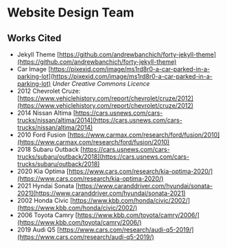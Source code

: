 # Website Design Team
## Works Cited
* Jekyll Theme [https://github.com/andrewbanchich/forty-jekyll-theme](https://github.com/andrewbanchich/forty-jekyll-theme)
* Car Image [https://pixexid.com/image/ms1rd8r0-a-car-parked-in-a-parking-lot](https://pixexid.com/image/ms1rd8r0-a-car-parked-in-a-parking-lot) *Under Creative Commons Licence*
* 2012 Chevrolet Cruze: [https://www.vehiclehistory.com/report/chevrolet/cruze/2012](https://www.vehiclehistory.com/report/chevrolet/cruze/2012)
* 2014 Nissan Altima [https://cars.usnews.com/cars-trucks/nissan/altima/2014](https://cars.usnews.com/cars-trucks/nissan/altima/2014)
* 2010 Ford Fusion [https://www.carmax.com/research/ford/fusion/2010](https://www.carmax.com/research/ford/fusion/2010)
* 2018 Subaru Outback [https://cars.usnews.com/cars-trucks/subaru/outback/2018](https://cars.usnews.com/cars-trucks/subaru/outback/2018)
* 2020 Kia Optima [https://www.cars.com/research/kia-optima-2020/](https://www.cars.com/research/kia-optima-2020/)
* 2021 Hyndai Sonata [https://www.caranddriver.com/hyundai/sonata-2021](https://www.caranddriver.com/hyundai/sonata-2021)
* 2002 Honda Civic [https://www.kbb.com/honda/civic/2002/](https://www.kbb.com/honda/civic/2002/)
* 2006 Toyota Camry [https://www.kbb.com/toyota/camry/2006/](https://www.kbb.com/toyota/camry/2006/)
* 2019 Audi Q5 [https://www.cars.com/research/audi-q5-2019/](https://www.cars.com/research/audi-q5-2019/)